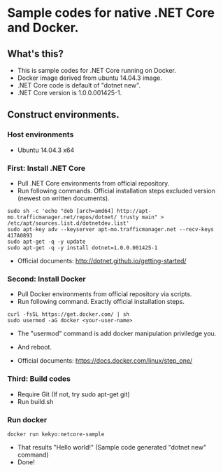 # Sample codes for native .NET Core and Docker.
## What's this?
* This is sample codes for .NET Core running on Docker.
* Docker image derived from ubuntu 14.04.3 image.
* .NET Core code is default of "dotnet new".
* .NET Core version is 1.0.0.001425-1.

## Construct environments.
### Host environments
* Ubuntu 14.04.3 x64

### First: Install .NET Core
* Pull .NET Core environments from official repository.
* Run following commands. Official installation steps excluded version (newest on written documents).

```
sudo sh -c 'echo "deb [arch=amd64] http://apt-mo.trafficmanager.net/repos/dotnet/ trusty main" > /etc/apt/sources.list.d/dotnetdev.list'
sudo apt-key adv --keyserver apt-mo.trafficmanager.net --recv-keys 417A0893
sudo apt-get -q -y update
sudo apt-get -q -y install dotnet=1.0.0.001425-1
```

* Official documents: http://dotnet.github.io/getting-started/

### Second: Install Docker
* Pull Docker environments from official repository via scripts.
* Run following command. Exactly official installation steps.

```
curl -fsSL https://get.docker.com/ | sh
sudo usermod -aG docker <your-user-name>
```

* The "usermod" command is add docker manipulation priviledge you.
* And reboot.

* Official documents: https://docs.docker.com/linux/step_one/

### Third: Build codes
* Require Git (If not, try sudo apt-get git)
* Run build.sh

### Run docker

```
docker run kekyo:netcore-sample
```

* That results "Hello world!" (Sample code generated "dotnet new" command)
* Done!

